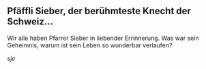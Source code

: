 ## Pfäffli Sieber, der berühmteste Knecht der Schweiz...

Wir alle haben Pfarrer Sieber in liebender Errinnerung. Was war sein Geheimnis, warum ist sein Leben so wunderbar verlaufen?

_sje_


## 